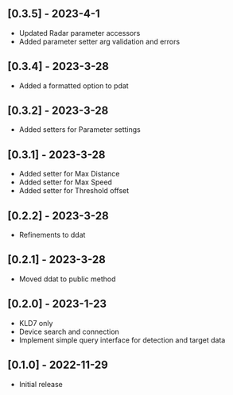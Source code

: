 ## [0.3.5] - 2023-4-1

- Updated Radar parameter accessors
- Added parameter setter arg validation and errors

## [0.3.4] - 2023-3-28

- Added a formatted option to pdat

## [0.3.2] - 2023-3-28

- Added setters for Parameter settings

## [0.3.1] - 2023-3-28

- Added setter for Max Distance
- Added setter for Max Speed
- Added setter for Threshold offset

## [0.2.2] - 2023-3-28

- Refinements to ddat

## [0.2.1] - 2023-3-28

- Moved ddat to public method

## [0.2.0] - 2023-1-23

- KLD7 only
- Device search and connection
- Implement simple query interface for detection and target data

## [0.1.0] - 2022-11-29

- Initial release
